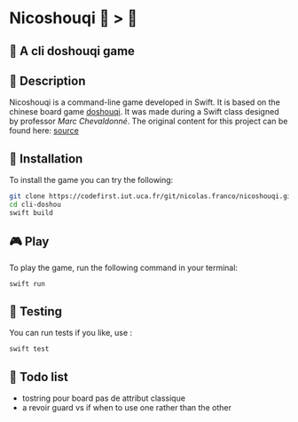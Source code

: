 # Nicoshouqi 🐀 > 🐘

## 🎲 A cli doshouqi game

## 📝 Description

Nicoshouqi is a command-line game developed in Swift. It is based on the chinese board game [doshouqi](link-to-smth??). It was made during a Swift class designed by professor _Marc Chevaldonné_. The original content for this project can be found here: [source](https://codefirst.iut.uca.fr/git/mchSamples_Apple/DouShouQi) 

## 🚀 Installation

To install the game you can try the following: 

```sh
git clone https://codefirst.iut.uca.fr/git/nicolas.franco/nicoshouqi.git
cd cli-doshou
swift build
```

## 🎮 Play 
To play the game, run the following command in your terminal:
```sh
swift run
```

## 🧪 Testing
You can run tests if you like, use :
```sh
swift test
```

## :memo: Todo list
* tostring pour board pas de attribut classique
* a revoir guard vs if when to use one rather than the other
